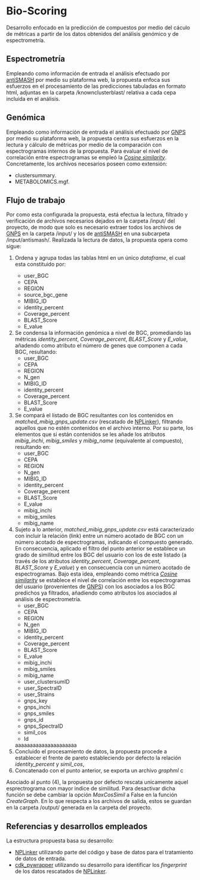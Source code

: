 # Bio-Scoring
Desarrollo enfocado en la predicción de compuestos por medio del cáculo de métricas a partir de los datos obtenidos del análisis genómico y de espectrometría. 

## Espectrometría
Empleando como información de entrada el análisis efectuado por [antiSMASH](https://antismash.secondarymetabolites.org/#!/start) por medio su plataforma web, la propuesta enfoca sus esfuerzos en el procesamiento de las predicciones tabuladas en formato html, adjuntas en la carpeta /knownclusterblast/ relativa a cada cepa incluida en el análisis.

## Genómica
Empleando como información de entrada el análisis efectuado por [GNPS](https://gnps.ucsd.edu/ProteoSAFe/static/gnps-splash.jsp) por medio su plataforma web, la propuesta centra sus esfuerzos en la lectura y cálculo de métricas por medio de la comparación con espectrogramas internos de la propuesta. Para evaluar el nivel de correlación entre espectrogramas se empleó la [_Cosine similarity_](https://en.wikipedia.org/wiki/Cosine_similarity). Concretamente, los archivos necesarios poseen como extensión:
  - clustersummary.
  - METABOLOMICS.mgf.


## Flujo de trabajo
Por como esta configurada la propuesta, está efectua la lectura, filtrado y verificación de archivos necesarios dejados en la carpeta /input/ del proyecto, de modo que solo es necesario extraer todos los archivos de [GNPS](https://gnps.ucsd.edu/ProteoSAFe/static/gnps-splash.jsp) en la carpeta /input/ y los de [antiSMASH](https://antismash.secondarymetabolites.org/#!/start) en una subcarpeta /input/antismash/. Realizada la lectura de datos, la propuesta opera como sigue:

<ol>
  <li>Ordena y agrupa todas las tablas html en un único <i>dataframe</i>, el cual esta constituido por:</li>
  <ul>
    <li>user_BGC</li>
    <li>CEPA</li>
    <li>REGION</li>
    <li>source_bgc_gene</li>
    <li>MIBIG_ID</li>
    <li>identity_percent</li>
    <li>Coverage_percent</li>
    <li>BLAST_Score</li>
    <li>E_value</li>
  </ul>
  
  <li>Se condensa la información genómica a nivel de BGC, promediando las métricas <i>identity_percent</i>, <i>Coverage_percent</i>, <i>BLAST_Score</i> y <i>E_value</i>, añadendo como atributo el número de genes que componen a cada BGC, resultando:
   <ul>
    <li>user_BGC</li>
    <li>CEPA</li>
    <li>REGION</li>
    <li>N_gen</li>
    <li>MIBIG_ID</li>
    <li>identity_percent</li>
    <li>Coverage_percent</li>
    <li>BLAST_Score</li>
    <li>E_value</li>
  </ul>
    
  <li>Se compará el listado de BGC resultantes con los contenidos en <i>matched_mibig_gnps_update.csv</i> (rescatado de <a href="https://github.com/sdrogers/nplinker">NPLinker</a>), filtrando aquellos que no estén contenidos en el archivo interno. Por su parte, los elementos que si están contenidos se les añade los atributos <i>mibig_inchi</i>, <i>mibig_smiles</i> y <i>mibig_name</i> (equivalente al compuesto), resultando en:
  <ul>
    <li>user_BGC</li>
    <li>CEPA</li>
    <li>REGION</li>
    <li>N_gen</li>
    <li>MIBIG_ID</li>
    <li>identity_percent</li>
    <li>Coverage_percent</li>
    <li>BLAST_Score</li>
    <li>E_value</li>
    <li>mibig_inchi</li>
    <li>mibig_smiles</li>
    <li>mibig_name</li>
  </ul>
  </li>
  
  <li>Sujeto a lo anterior, <i>matched_mibig_gnps_update.csv</i> está caracterizado con incluir la relación (link) entre un número acotado de BGC con un número acotado de espectrogramas, indicando el compuesto generado. En consecuencia, aplicado el filtro del punto anterior se establece un grado de similitud entre los BGC del usuario con los de este listado (a través de los atributos <i>identity_percent</i>, <i>Coverage_percent</i>, <i>BLAST_Score</i> y <i>E_value</i>) y en consecuencia con un número acotado de espectrogramas. Bajo esta idea, empleando como métrica <a href="https://en.wikipedia.org/wiki/Cosine_similarity"><i>Cosine similarity</i></a> se establece el nivel de correlación entre los espectrogramas del usuario (provenientes de <a href="https://gnps.ucsd.edu/ProteoSAFe/static/gnps-splash.jsp">GNPS</a>) con los asociados a los BGC predichos ya filtrados, añadiendo como atributos los asociados al análisis de espectrometría. 
  <ul>
    <li>user_BGC</li>
    <li>CEPA</li>
    <li>REGION</li>
    <li>N_gen</li>
    <li>MIBIG_ID</li>
    <li>identity_percent</li>
    <li>Coverage_percent</li>
    <li>BLAST_Score</li>
    <li>E_value</li>
    <li>mibig_inchi</li>
    <li>mibig_smiles</li>
    <li>mibig_name</li>
    <li>user_clustersumID</li>
    <li>user_SpectraID</li>
    <li>user_Strains</li>
    <li>gnps_key</li>
    <li>gnps_inchi</li>
    <li>gnps_smiles</li>
    <li>gnps_id</li>
    <li>gnps_SpectraID</li>
    <li>simil_cos</li>
    <li>Id</li>
  </ul>
  </li>
  aaaaaaaaaaaaaaaaaaaaa
  
  <li>Concluido el procesamiento de datos, la propuesta procede a establecer el frente de pareto estableciendo por defecto la relación <i>identity_percent</i> y <i>simil_cos</i>,  </li>
  
  <li>Concatenado con el punto anterior, se exporta un archivo <i>graphml</i> c</li>
  
</ol>



Asociado al punto (4), la propuesta por defecto rescata unicamente aquel esprectrograma con mayor indice de similitud. Para desactivar dicha función se debe cambiar la opción _MaxCosSimil_ a False en la función _CreateGraph_. En lo que respecta a los archivos de salida, estos se guardan en la carpeta /output/ generada en la carpeta del proyecto.




## Referencias y desarrollos empleados 
La estructura propuesta basa su desarrollo:
- [NPLinker](https://github.com/sdrogers/nplinker) utilizando parte del código y base de datos para el tratamiento de datos de entrada.
- [cdk_pywrapper](https://github.com/sebotic/cdk_pywrapper) utilizando su desarrollo para identificar los _fingerprint_ de los datos rescatados de [NPLinker](https://github.com/sdrogers/nplinker).


